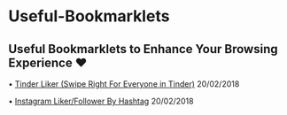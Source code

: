 # Useful-Bookmarklets
 Useful Bookmarklets to Enhance Your Browsing Experience ❤
------
• [Tinder Liker (Swipe Right For Everyone in Tinder)](https://github.com/Ademking/Useful-Bookmarklets/blob/master/Tinder_Liker.md) 20/02/2018

• [Instagram Liker/Follower By Hashtag](https://github.com/Ademking/Useful-Bookmarklets/blob/master/Instagram_liker.md) 20/02/2018
